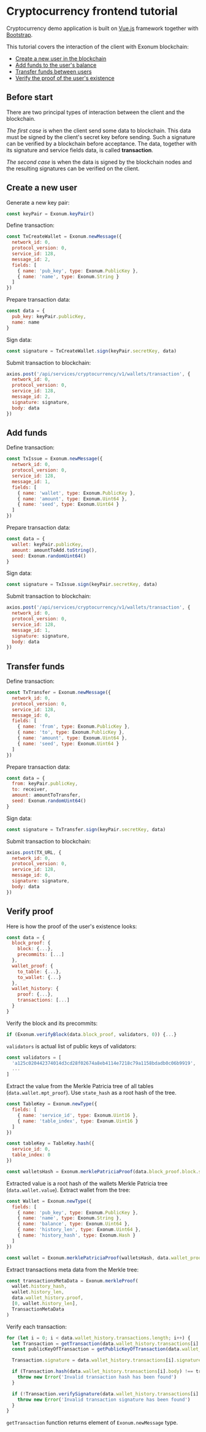 # Cryptocurrency frontend tutorial

<!-- spell-checker:ignore uint -->

Cryptocurrency demo application is built on [Vue.js](https://vuejs.org)
framework together with [Bootstrap](https://getbootstrap.com/).

This tutorial covers the interaction of the client with Exonum blockchain:

- [Create a new user in the blockchain](#create-a-new-user)
- [Add funds to the user's balance](#add-funds)
- [Transfer funds between users](#transfer-funds)
- [Verify the proof of the user's existence](#verify-proof)

## Before start

There are two principal types of interaction between the client and
the blockchain.

*The first case* is when the client send some data to blockchain.
This data must be signed by the client's secret key before sending.
Such a signature can be verified by a blockchain before acceptance.
The data, together with its signature and service fields data, is called
**transaction**.

*The second case* is when the data is signed by the blockchain nodes
and the resulting signatures can be verified on the client.

## Create a new user

Generate a new key pair:

```javascript
const keyPair = Exonum.keyPair()
```

Define transaction:

```javascript
const TxCreateWallet = Exonum.newMessage({
  network_id: 0,
  protocol_version: 0,
  service_id: 128,
  message_id: 2,
  fields: [
    { name: 'pub_key', type: Exonum.PublicKey },
    { name: 'name', type: Exonum.String }
  ]
})
```

Prepare transaction data:

```javascript
const data = {
  pub_key: keyPair.publicKey,
  name: name
}
```

Sign data:

```javascript
const signature = TxCreateWallet.sign(keyPair.secretKey, data)
```

Submit transaction to blockchain:

```javascript
axios.post('/api/services/cryptocurrency/v1/wallets/transaction', {
  network_id: 0,
  protocol_version: 0,
  service_id: 128,
  message_id: 2,
  signature: signature,
  body: data
})
```

## Add funds

Define transaction:

```javascript
const TxIssue = Exonum.newMessage({
  network_id: 0,
  protocol_version: 0,
  service_id: 128,
  message_id: 1,
  fields: [
    { name: 'wallet', type: Exonum.PublicKey },
    { name: 'amount', type: Exonum.Uint64 },
    { name: 'seed', type: Exonum.Uint64 }
  ]
})
```

Prepare transaction data:

```javascript
const data = {
  wallet: keyPair.publicKey,
  amount: amountToAdd.toString(),
  seed: Exonum.randomUint64()
}
```

Sign data:

```javascript
const signature = TxIssue.sign(keyPair.secretKey, data)
```

Submit transaction to blockchain:

```javascript
axios.post('/api/services/cryptocurrency/v1/wallets/transaction', {
  network_id: 0,
  protocol_version: 0,
  service_id: 128,
  message_id: 1,
  signature: signature,
  body: data
})
```

## Transfer funds

Define transaction:

```javascript
const TxTransfer = Exonum.newMessage({
  network_id: 0,
  protocol_version: 0,
  service_id: 128,
  message_id: 0,
  fields: [
    { name: 'from', type: Exonum.PublicKey },
    { name: 'to', type: Exonum.PublicKey },
    { name: 'amount', type: Exonum.Uint64 },
    { name: 'seed', type: Exonum.Uint64 }
  ]
})
```

Prepare transaction data:

```javascript
const data = {
  from: keyPair.publicKey,
  to: receiver,
  amount: amountToTransfer,
  seed: Exonum.randomUint64()
}
```

Sign data:

```javascript
const signature = TxTransfer.sign(keyPair.secretKey, data)
```

Submit transaction to blockchain:

```javascript
axios.post(TX_URL, {
  network_id: 0,
  protocol_version: 0,
  service_id: 128,
  message_id: 0,
  signature: signature,
  body: data
})
```

## Verify proof

Here is how the proof of the user's existence looks:

```javascript
const data = {
  block_proof: {
    block: {...},
    precommits: [...]
  },
  wallet_proof: {
    to_table: {...},
    to_wallet: {...}
  },
  wallet_history: {
    proof: {...},
    transactions: [...]
  }
}
```

Verify the block and its precommits:

```javascript
if (Exonum.verifyBlock(data.block_proof, validators, 0)) {...}
```

`validators` is actual list of public keys of validators:

```javascript
const validators = [
  'a125c020442374014d3cd28f02674a8eb4114e7218c79a1158bdadb0c06b9919',
  ...
]
```

Extract the value from the Merkle Patricia tree of all tables (`data.wallet.mpt_proof`).
Use `state_hash` as a root hash of the tree.

<!-- markdownlint-disable MD013 -->

```javascript
const TableKey = Exonum.newType({
  fields: [
    { name: 'service_id', type: Exonum.Uint16 },
    { name: 'table_index', type: Exonum.Uint16 }
  ]
})

const tableKey = TableKey.hash({
  service_id: 0,
  table_index: 0
})

const walletsHash = Exonum.merklePatriciaProof(data.block_proof.block.state_hash, data.wallet_proof.to_table, tableKey)
```

Extracted value is a root hash of the wallets Merkle Patricia tree (`data.wallet.value`).
Extract wallet from the tree:

```javascript
const Wallet = Exonum.newType({
  fields: [
    { name: 'pub_key', type: Exonum.PublicKey },
    { name: 'name', type: Exonum.String },
    { name: 'balance', type: Exonum.Uint64 },
    { name: 'history_len', type: Exonum.Uint64 },
    { name: 'history_hash', type: Exonum.Hash }
  ]
})

const wallet = Exonum.merklePatriciaProof(walletsHash, data.wallet_proof.to_wallet, publicKey, Wallet)
```

Extract transactions meta data from the Merkle tree:

```javascript
const transactionsMetaData = Exonum.merkleProof(
  wallet.history_hash,
  wallet.history_len,
  data.wallet_history.proof,
  [0, wallet.history_len],
  TransactionMetaData
)
```

Verify each transaction:

```javascript
for (let i = 0; i < data.wallet_history.transactions.length; i++) {
  let Transaction = getTransaction(data.wallet_history.transactions[i].message_id)
  const publicKeyOfTransaction = getPublicKeyOfTransaction(data.wallet_history.transactions[i].message_id, data.wallet_history.transactions[i].body)

  Transaction.signature = data.wallet_history.transactions[i].signature

  if (Transaction.hash(data.wallet_history.transactions[i].body) !== transactionsMetaData[i].tx_hash) {
    throw new Error('Invalid transaction hash has been found')
  }

  if (!Transaction.verifySignature(data.wallet_history.transactions[i].signature, publicKeyOfTransaction, data.wallet_history.transactions[i].body)) {
    throw new Error('Invalid transaction signature has been found')
  }
}
```

<!-- markdownlint-enable MD013 -->
`getTransaction` function returns element of `Exonum.newMessage` type.
